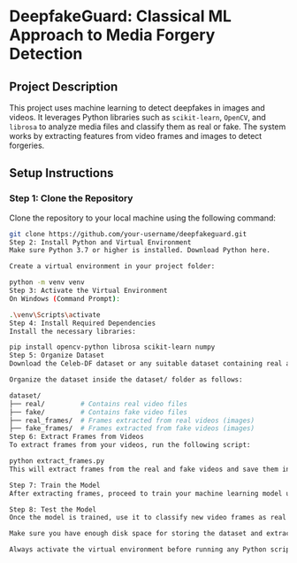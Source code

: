 # DeepfakeGuard: Classical ML Approach to Media Forgery Detection

## Project Description
This project uses machine learning to detect deepfakes in images and videos. It leverages Python libraries such as `scikit-learn`, `OpenCV`, and `librosa` to analyze media files and classify them as real or fake. The system works by extracting features from video frames and images to detect forgeries.

## Setup Instructions

### Step 1: Clone the Repository
Clone the repository to your local machine using the following command:

```bash
git clone https://github.com/your-username/deepfakeguard.git
Step 2: Install Python and Virtual Environment
Make sure Python 3.7 or higher is installed. Download Python here.

Create a virtual environment in your project folder:

python -m venv venv
Step 3: Activate the Virtual Environment
On Windows (Command Prompt):

.\venv\Scripts\activate
Step 4: Install Required Dependencies
Install the necessary libraries:

pip install opencv-python librosa scikit-learn numpy
Step 5: Organize Dataset
Download the Celeb-DF dataset or any suitable dataset containing real and fake videos.

Organize the dataset inside the dataset/ folder as follows:

dataset/
├── real/         # Contains real video files
├── fake/         # Contains fake video files
├── real_frames/  # Frames extracted from real videos (images)
├── fake_frames/  # Frames extracted from fake videos (images)
Step 6: Extract Frames from Videos
To extract frames from your videos, run the following script:

python extract_frames.py
This will extract frames from the real and fake videos and save them inside the real_frames/ and fake_frames/ directories.

Step 7: Train the Model
After extracting frames, proceed to train your machine learning model using the extracted frames. Modify the training script accordingly.

Step 8: Test the Model
Once the model is trained, use it to classify new video frames as real or fake.

Make sure you have enough disk space for storing the dataset and extracted frames.

Always activate the virtual environment before running any Python script in this project.